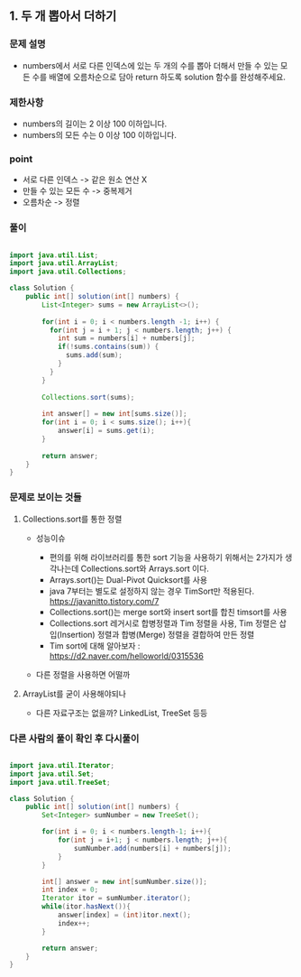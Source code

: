 ## 1. 두 개 뽑아서 더하기 ##

### 문제 설명 ###
  - numbers에서 서로 다른 인덱스에 있는 두 개의 수를 뽑아 더해서 만들 수 있는 모든 수를 배열에 오름차순으로 담아 return 하도록 solution 함수를 완성해주세요.

### 제한사항 ###
  - numbers의 길이는 2 이상 100 이하입니다.
  - numbers의 모든 수는 0 이상 100 이하입니다.

### point ###
  - 서로 다른 인덱스 -> 같은 원소 연산 X
  - 만들 수 있는 모든 수 -> 중복제거
  - 오름차순 -> 정렬

### 풀이 ###

````java

import java.util.List;
import java.util.ArrayList;
import java.util.Collections;

class Solution {
    public int[] solution(int[] numbers) {
        List<Integer> sums = new ArrayList<>();
        
        for(int i = 0; i < numbers.length -1; i++) {
          for(int j = i + 1; j < numbers.length; j++) {
            int sum = numbers[i] + numbers[j];
            if(!sums.contains(sum)) {
              sums.add(sum);
            }
          }
        }
        
        Collections.sort(sums);
        
        int answer[] = new int[sums.size()];
        for(int i = 0; i < sums.size(); i++){
            answer[i] = sums.get(i);
        }
        
        return answer;
    }
}

````

### 문제로 보이는 것들 ###

1. Collections.sort를 통한 정렬
    - 성능이슈
      + 편의를 위해 라이브러리를 통한 sort 기능을 사용하기 위해서는 2가지가 생각나는데 Collections.sort와 Arrays.sort 이다.
      + Arrays.sort()는 Dual-Pivot Quicksort를 사용
      + java 7부터는 별도로 설정하지 않는 경우 TimSort만 적용된다. https://javanitto.tistory.com/7
      + Collections.sort()는 merge sort와 insert sort를 합친 timsort를 사용
      + Collections.sort 레거시로 합병정렬과 Tim 정렬을 사용, Tim 정렬은 삽입(Insertion) 정렬과 합병(Merge) 정렬을 결합하여 만든 정렬
      + Tim sort에 대해 알아보자 : https://d2.naver.com/helloworld/0315536

    - 다른 정렬을 사용하면 어떨까




2. ArrayList를 굳이 사용해야되나
    - 다른 자료구조는 없을까? LinkedList, TreeSet 등등

### 다른 사람의 풀이 확인 후 다시풀이 ###

````java

import java.util.Iterator;
import java.util.Set;
import java.util.TreeSet;

class Solution {
    public int[] solution(int[] numbers) {
        Set<Integer> sumNumber = new TreeSet();

        for(int i = 0; i < numbers.length-1; i++){
            for(int j = i+1; j < numbers.length; j++){
                sumNumber.add(numbers[i] + numbers[j]);
            }
        }

        int[] answer = new int[sumNumber.size()];
        int index = 0;
        Iterator itor = sumNumber.iterator();
        while(itor.hasNext()){
            answer[index] = (int)itor.next();
            index++;
        }

        return answer;
    }
}

````

